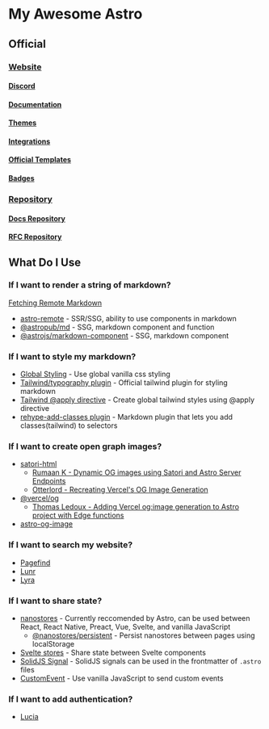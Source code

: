 # My Awesome Astro

## Official

### [Website](https://astro.build/)
#### [Discord](https://astro.build/chat)
#### [Documentation](https://docs.astro.build/en/getting-started/)
#### [Themes](https://astro.build/themes/)
#### [Integrations](https://astro.build/integrations/)
#### [Official Templates](https://astro.new/)
#### [Badges](https://astro.badg.es/)
### [Repository](https://github.com/withastro/astro)
#### [Docs Repository](https://github.com/withastro/docs)
#### [RFC Repository](https://github.com/withastro/rfcs)

## What Do I Use

### If I want to render a string of markdown?

[Fetching Remote Markdown](https://docs.astro.build/en/guides/markdown-content/#fetching-remote-markdown)

- [astro-remote](https://github.com/natemoo-re/astro-remote) - SSR/SSG, ability to use components in markdown
- [@astropub/md](https://github.com/astro-community/md) - SSG, markdown component and function
- [@astrojs/markdown-component](https://github.com/withastro/astro/tree/main/packages/markdown/component) - SSG, markdown component

### If I want to style my markdown?

- [Global Styling](https://docs.astro.build/en/guides/styling/#global-styles) - Use global vanilla css styling
- [Tailwind/typography plugin](https://tailwindcss.com/docs/typography-plugin) - Official tailwind plugin for styling markdown
- [Tailwind @apply directive](https://tailwindcss.com/docs/functions-and-directives#apply) - Create global tailwind styles using @apply directive
- [rehype-add-classes plugin](https://github.com/martypdx/rehype-add-classes) - Markdown plugin that lets you add classes(tailwind) to selectors

### If I want to create open graph images?

- [satori-html](https://github.com/natemoo-re/satori-html)
  - [Rumaan K - Dynamic OG images using Satori and Astro Server Endpoints](https://rumaan.dev/blog/open-graph-images-using-satori)
  - [Otterlord - Recreating Vercel's OG Image Generation](https://blog.otterlord.dev/post/dynamic-opengraph/)
- [@vercel/og](https://vercel.com/docs/concepts/functions/edge-functions/og-image-generation)
  - [Thomas Ledoux - Adding Vercel og:image generation to Astro project with Edge functions](https://dev.to/thomasledoux1/adding-vercel-ogimage-generation-to-astro-project-with-edge-functions-4mj2)
- [astro-og-image](https://www.npmjs.com/package/astro-og-image)

### If I want to search my website?

- [Pagefind](https://pagefind.app/)
- [Lunr](https://github.com/siverv/astro-lunr)
- [Lyra](https://github.com/LyraSearch/plugin-astro#readme)

### If I want to share state?

- [nanostores](https://github.com/nanostores/nanostores) - Currently reccomended by Astro, can be used between React, React Native, Preact, Vue, Svelte, and vanilla JavaScript
  - [@nanostores/persistent](https://github.com/nanostores/persistent) - Persist nanostores between pages using localStorage
- [Svelte stores](https://svelte.dev/docs#run-time-svelte-store) - Share state between Svelte components
- [SolidJS Signal](https://www.solidjs.com/docs/latest#createsignal) - SolidJS signals can be used in the frontmatter of `.astro` files
- [CustomEvent](https://developer.mozilla.org/en-US/docs/Web/Events/Creating_and_triggering_events) - Use vanilla JavaScript to send custom events

### If I want to add authentication?

- [Lucia](https://lucia-auth.vercel.app/astro/start-here/getting-started)
